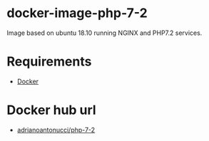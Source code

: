 # docker-image-php-7-2

Image based on ubuntu 18.10 running NGINX and PHP7.2 services.

# Requirements
* [Docker](https://www.docker.com/)


# Docker hub url
* [adrianoantonucci/php-7-2](https://cloud.docker.com/repository/docker/adrianoantonucci/php-7-2)
